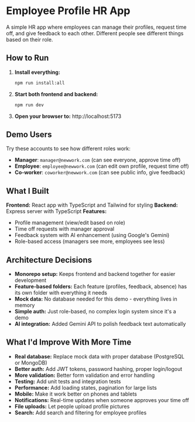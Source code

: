 # Employee Profile HR App

A simple HR app where employees can manage their profiles, request time off, and give feedback to each other. Different people see different things based on their role.

## How to Run

1. **Install everything:**
   ```bash
   npm run install:all
   ```

2. **Start both frontend and backend:**
   ```bash
   npm run dev
   ```

3. **Open your browser to:** http://localhost:5173

## Demo Users

Try these accounts to see how different roles work:

- **Manager**: `manager@newwork.com` (can see everyone, approve time off)
- **Employee**: `employee@newwork.com` (can edit own profile, request time off)  
- **Co-worker**: `coworker@newwork.com` (can see public info, give feedback)

## What I Built

**Frontend:** React app with TypeScript and Tailwind for styling
**Backend:** Express server with TypeScript
**Features:**
- Profile management (view/edit based on role)
- Time off requests with manager approval
- Feedback system with AI enhancement (using Google's Gemini)
- Role-based access (managers see more, employees see less)

## Architecture Decisions

- **Monorepo setup:** Keeps frontend and backend together for easier development
- **Feature-based folders:** Each feature (profiles, feedback, absence) has its own folder with everything it needs
- **Mock data:** No database needed for this demo - everything lives in memory
- **Simple auth:** Just role-based, no complex login system since it's a demo
- **AI integration:** Added Gemini API to polish feedback text automatically

## What I'd Improve With More Time

- **Real database:** Replace mock data with proper database (PostgreSQL or MongoDB)
- **Better auth:** Add JWT tokens, password hashing, proper login/logout
- **More validation:** Better form validation and error handling
- **Testing:** Add unit tests and integration tests
- **Performance:** Add loading states, pagination for large lists
- **Mobile:** Make it work better on phones and tablets
- **Notifications:** Real-time updates when someone approves your time off
- **File uploads:** Let people upload profile pictures
- **Search:** Add search and filtering for employee profiles
